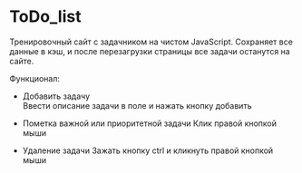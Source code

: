 # ToDo_list
Тренировочный сайт с задачником на чистом JavaScript. Сохраняет все данные в кэш, и после перезагрузки страницы все задачи останутся на сайте.

Функционал:
* Добавить задачу <br>
Ввести описание задачи в поле и нажать кнопку добавить

* Пометка важной или приоритетной задачи
Клик правой кнопкой мыши
 
* Удаление задачи
Зажать кнопку ctrl и кликнуть правой кнопкой мыши

